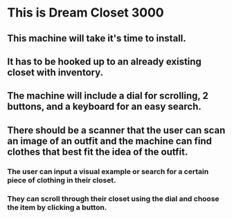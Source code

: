 # This is Dream Closet 3000

## This machine will take it's time to install.
## It has to be hooked up to an already existing closet with inventory.
## The machine will include a dial for scrolling, 2 buttons, and a keyboard for an easy search.
## There should be a scanner that the user can scan an image of an outfit and the machine can find clothes that best fit the idea of the outfit.
### The user can input a visual example or search for a certain piece of clothing in their closet.
### They can scroll through their closet using the dial and choose the item by clicking a button. 
